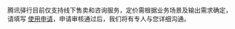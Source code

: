 腾讯驿行目前仅支持线下售卖和咨询服务，定价需根据业务场景及输出需求确定，请填写 [使用申请](https://cloud.tencent.com/apply/p/m06tico49g)，申请审核通过后，我们将有专人与您详细沟通。
